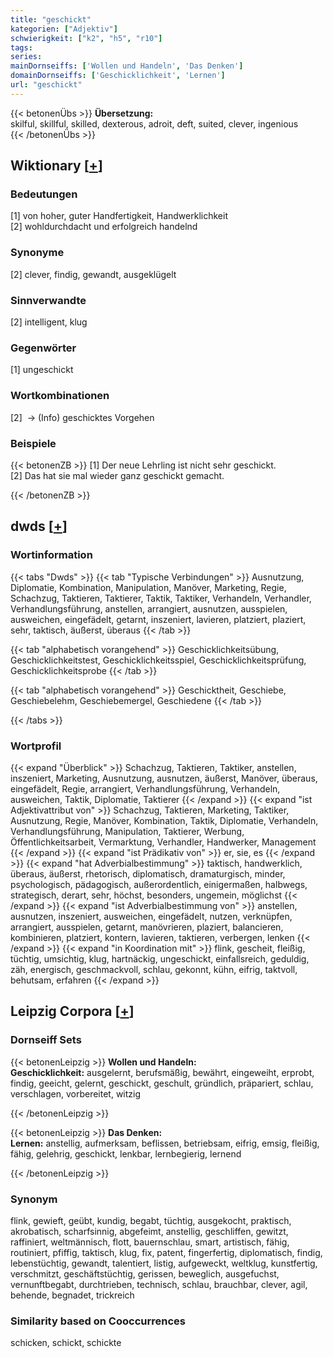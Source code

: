 ```yaml
---
title: "geschickt"
kategorien: ["Adjektiv"]
schwierigkeit: ["k2", "h5", "r10"]
tags:
series:
mainDornseiffs: ['Wollen und Handeln', 'Das Denken']
domainDornseiffs: ['Geschicklichkeit', 'Lernen']
url: "geschickt"
---
```


{{< betonenÜbs >}}
**Übersetzung:**  
skilful, skillful, skilled, dexterous, adroit, deft, suited, clever, ingenious  
{{< /betonenÜbs >}}

## Wiktionary [[+](https://de.wiktionary.org/wiki/geschickt)]

### Bedeutungen
[1] von hoher, guter Handfertigkeit, Handwerklichkeit  
[2] wohldurchdacht und erfolgreich handelnd  

### Synonyme
[2] clever, findig, gewandt, ausgeklügelt  

### Sinnverwandte
[2] intelligent, klug  

### Gegenwörter
[1] ungeschickt  

### Wortkombinationen
[2]  -> (Info) geschicktes Vorgehen  

### Beispiele
{{< betonenZB >}}
[1] Der neue Lehrling ist nicht sehr geschickt.  
[2] Das hat sie mal wieder ganz geschickt gemacht.  

{{< /betonenZB >}}


## dwds [[+](https://www.dwds.de/wb/geschickt)]

### Wortinformation
{{< tabs "Dwds" >}}
{{< tab "Typische Verbindungen" >}}
Ausnutzung, Diplomatie, Kombination, Manipulation, Manöver, Marketing, Regie, Schachzug, Taktieren, Taktierer, Taktik, Taktiker, Verhandeln, Verhandler, Verhandlungsführung, anstellen, arrangiert, ausnutzen, ausspielen, ausweichen, eingefädelt, getarnt, inszeniert, lavieren, platziert, plaziert, sehr, taktisch, äußerst, überaus
{{< /tab >}}

{{< tab "alphabetisch vorangehend" >}}
Geschicklichkeitsübung, Geschicklichkeitstest, Geschicklichkeitsspiel, Geschicklichkeitsprüfung, Geschicklichkeitsprobe
{{< /tab >}}

{{< tab "alphabetisch vorangehend" >}}
Geschicktheit, Geschiebe, Geschiebelehm, Geschiebemergel, Geschiedene
{{< /tab >}}

{{< /tabs >}}

### Wortprofil
{{< expand "Überblick" >}} Schachzug, Taktieren, Taktiker, anstellen, inszeniert, Marketing, Ausnutzung, ausnutzen, äußerst, Manöver, überaus, eingefädelt, Regie, arrangiert, Verhandlungsführung, Verhandeln, ausweichen, Taktik, Diplomatie, Taktierer {{< /expand >}}
{{< expand "ist Adjektivattribut von" >}} Schachzug, Taktieren, Marketing, Taktiker, Ausnutzung, Regie, Manöver, Kombination, Taktik, Diplomatie, Verhandeln, Verhandlungsführung, Manipulation, Taktierer, Werbung, Öffentlichkeitsarbeit, Vermarktung, Verhandler, Handwerker, Management {{< /expand >}}
{{< expand "ist Prädikativ von" >}} er, sie, es {{< /expand >}}
{{< expand "hat Adverbialbestimmung" >}} taktisch, handwerklich, überaus, äußerst, rhetorisch, diplomatisch, dramaturgisch, minder, psychologisch, pädagogisch, außerordentlich, einigermaßen, halbwegs, strategisch, derart, sehr, höchst, besonders, ungemein, möglichst {{< /expand >}}
{{< expand "ist Adverbialbestimmung von" >}} anstellen, ausnutzen, inszeniert, ausweichen, eingefädelt, nutzen, verknüpfen, arrangiert, ausspielen, getarnt, manövrieren, plaziert, balancieren, kombinieren, platziert, kontern, lavieren, taktieren, verbergen, lenken {{< /expand >}}
{{< expand "in Koordination mit" >}} flink, gescheit, fleißig, tüchtig, umsichtig, klug, hartnäckig, ungeschickt, einfallsreich, geduldig, zäh, energisch, geschmackvoll, schlau, gekonnt, kühn, eifrig, taktvoll, behutsam, erfahren {{< /expand >}}

## Leipzig Corpora [[+](https://corpora.uni-leipzig.de/en/res?word=geschickt&corpusId=deu_newscrawl-public_2018)]

### Dornseiff Sets
{{< betonenLeipzig >}}
**Wollen und Handeln:**  
**Geschicklichkeit:** ausgelernt, berufsmäßig, bewährt, eingeweiht, erprobt, findig, geeicht, gelernt, geschickt, geschult, gründlich, präpariert, schlau, verschlagen, vorbereitet, witzig  

{{< /betonenLeipzig >}}


{{< betonenLeipzig >}}
**Das Denken:**  
**Lernen:** anstellig, aufmerksam, beflissen, betriebsam, eifrig, emsig, fleißig, fähig, gelehrig, geschickt, lenkbar, lernbegierig, lernend  

{{< /betonenLeipzig >}}

### Synonym
flink, gewieft, geübt, kundig, begabt, tüchtig, ausgekocht, praktisch, akrobatisch, scharfsinnig, abgefeimt, anstellig, geschliffen, gewitzt, raffiniert, weltmännisch, flott, bauernschlau, smart, artistisch, fähig, routiniert, pfiffig, taktisch, klug, fix, patent, fingerfertig, diplomatisch, findig, lebenstüchtig, gewandt, talentiert, listig, aufgeweckt, weltklug, kunstfertig, verschmitzt, geschäftstüchtig, gerissen, beweglich, ausgefuchst, vernunftbegabt, durchtrieben, technisch, schlau, brauchbar, clever, agil, behende, begnadet, trickreich


### Similarity based on Cooccurrences
schicken, schickt, schickte

